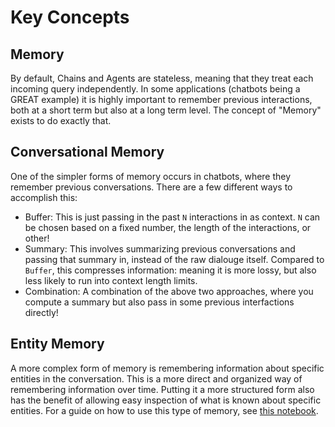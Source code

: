 # Key Concepts

## Memory
By default, Chains and Agents are stateless, meaning that they treat each incoming query independently.
In some applications (chatbots being a GREAT example) it is highly important to remember previous interactions,
both at a short term but also at a long term level. The concept of "Memory" exists to do exactly that.

## Conversational Memory
One of the simpler forms of memory occurs in chatbots, where they remember previous conversations.
There are a few different ways to accomplish this:
- Buffer: This is just passing in the past `N` interactions in as context. `N` can be chosen based on a fixed number, the length of the interactions, or other!
- Summary: This involves summarizing previous conversations and passing that summary in, instead of the raw dialouge itself. Compared to `Buffer`, this compresses information: meaning it is more lossy, but also less likely to run into context length limits.
- Combination: A combination of the above two approaches, where you compute a summary but also pass in some previous interfactions directly!

## Entity Memory
A more complex form of memory is remembering information about specific entities in the conversation.
This is a more direct and organized way of remembering information over time.
Putting it a more structured form also has the benefit of allowing easy inspection of what is known about specific entities.
For a guide on how to use this type of memory, see [this notebook](types/entity_summary_memory.ipynb).
